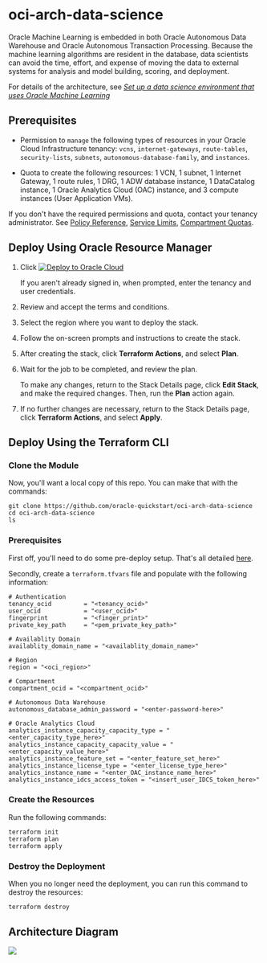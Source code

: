 # oci-arch-data-science

Oracle Machine Learning is embedded in both Oracle Autonomous Data Warehouse and Oracle Autonomous Transaction Processing. Because the machine learning algorithms are resident in the database, data scientists can avoid the time, effort, and expense of moving the data to external systems for analysis and model building, scoring, and deployment.

For details of the architecture, see [_Set up a data science environment that uses Oracle Machine Learning_](https://docs.oracle.com/en/solutions/data-science-environment/index.html)

## Prerequisites

- Permission to `manage` the following types of resources in your Oracle Cloud Infrastructure tenancy: `vcns`, `internet-gateways`, `route-tables`, `security-lists`, `subnets`, `autonomous-database-family`, and `instances`.

- Quota to create the following resources: 1 VCN, 1 subnet, 1 Internet Gateway, 1 route rules, 1 DRG, 1 ADW database instance, 1 DataCatalog instance, 1 Oracle Analytics Cloud (OAC) instance, and 3 compute instances (User Application VMs).

If you don't have the required permissions and quota, contact your tenancy administrator. See [Policy Reference](https://docs.cloud.oracle.com/en-us/iaas/Content/Identity/Reference/policyreference.htm), [Service Limits](https://docs.cloud.oracle.com/en-us/iaas/Content/General/Concepts/servicelimits.htm), [Compartment Quotas](https://docs.cloud.oracle.com/iaas/Content/General/Concepts/resourcequotas.htm).

## Deploy Using Oracle Resource Manager

1. Click [![Deploy to Oracle Cloud](https://oci-resourcemanager-plugin.plugins.oci.oraclecloud.com/latest/deploy-to-oracle-cloud.svg)](https://cloud.oracle.com/resourcemanager/stacks/create?region=home&zipUrl=https://github.com/oracle-quickstart/oci-arch-data-science/releases/latest/download/oci-arch-data-science-stack-latest.zip)

    If you aren't already signed in, when prompted, enter the tenancy and user credentials.

2. Review and accept the terms and conditions.

3. Select the region where you want to deploy the stack.

4. Follow the on-screen prompts and instructions to create the stack.

5. After creating the stack, click **Terraform Actions**, and select **Plan**.

6. Wait for the job to be completed, and review the plan.

    To make any changes, return to the Stack Details page, click **Edit Stack**, and make the required changes. Then, run the **Plan** action again.

7. If no further changes are necessary, return to the Stack Details page, click **Terraform Actions**, and select **Apply**. 

## Deploy Using the Terraform CLI

### Clone the Module
Now, you'll want a local copy of this repo. You can make that with the commands:

    git clone https://github.com/oracle-quickstart/oci-arch-data-science
    cd oci-arch-data-science
    ls

### Prerequisites
First off, you'll need to do some pre-deploy setup.  That's all detailed [here](https://github.com/cloud-partners/oci-prerequisites).

Secondly, create a `terraform.tfvars` file and populate with the following information:

```
# Authentication
tenancy_ocid         = "<tenancy_ocid>"
user_ocid            = "<user_ocid>"
fingerprint          = "<finger_print>"
private_key_path     = "<pem_private_key_path>"

# Availablity Domain 
availablity_domain_name = "<availablity_domain_name>"

# Region
region = "<oci_region>"

# Compartment
compartment_ocid = "<compartment_ocid>"

# Autonomous Data Warehouse
autonomous_database_admin_password = "<enter-password-here>"

# Oracle Analytics Cloud
analytics_instance_capacity_capacity_type = "<enter_capacity_type_here>"
analytics_instance_capacity_capacity_value = "<enter_capacity_value_here>"
analytics_instance_feature_set = "<enter_feature_set_here>"
analytics_instance_license_type = "<enter_license_type_here>"
analytics_instance_name = "<enter_OAC_instance_name_here>"
analytics_instance_idcs_access_token = "<insert_user_IDCS_token_here>"

````

### Create the Resources
Run the following commands:

    terraform init
    terraform plan
    terraform apply

### Destroy the Deployment
When you no longer need the deployment, you can run this command to destroy the resources:

    terraform destroy

## Architecture Diagram

![](./images/adb-ml.PNG)

